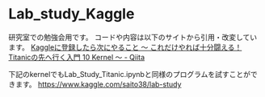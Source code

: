 # Lab_study_Kaggle
研究室での勉強会用です。
コードや内容は以下のサイトから引用・改変しています。
[Kaggleに登録したら次にやること ～ これだけやれば十分闘える！Titanicの先へ行く入門 10 Kernel ～ - Qiita](https://qiita.com/upura/items/3c10ff6fed4e7c3d70f0)


下記のkernelでもLab_Study_Titanic.ipynbと同様のプログラムを試すことができます。
https://www.kaggle.com/saito38/lab-study
